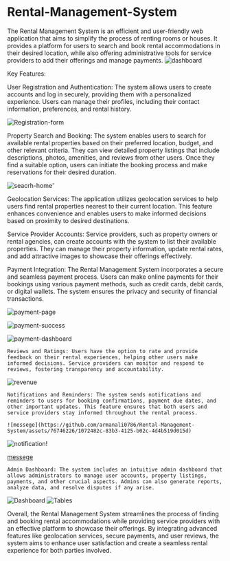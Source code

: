 # Rental-Management-System

The Rental Management System is an efficient and user-friendly web application that aims to simplify the process of renting rooms or houses. It provides a platform for users to search and book rental accommodations in their desired location, while also offering administrative tools for service providers to add their offerings and manage payments.
![dashboard](https://github.com/armanali0786/Rental-Management-System/assets/76746226/00420d82-8fc5-4590-af9d-2113eaf1424b)

Key Features:

User Registration and Authentication: The system allows users to create accounts and log in securely, providing them with a personalized experience. Users can manage their profiles, including their contact information, preferences, and rental history.


![Registration-form](https://github.com/armanali0786/Rental-Management-System/assets/76746226/340f48ba-ce61-4b92-9cba-9c43f8a66b50)

Property Search and Booking: The system enables users to search for available rental properties based on their preferred location, budget, and other relevant criteria. They can view detailed property listings that include descriptions, photos, amenities, and reviews from other users. Once they find a suitable option, users can initiate the booking process and make reservations for their desired duration.


![seacrh-home'](https://github.com/armanali0786/Rental-Management-System/assets/76746226/03add9c6-7524-4785-8f79-4adecc691505)


Geolocation Services: The application utilizes geolocation services to help users find rental properties nearest to their current location. This feature enhances convenience and enables users to make informed decisions based on proximity to desired destinations.

Service Provider Accounts: Service providers, such as property owners or rental agencies, can create accounts with the system to list their available properties. They can manage their property information, update rental rates, and add attractive images to showcase their offerings effectively.


Payment Integration: The Rental Management System incorporates a secure and seamless payment process. Users can make online payments for their bookings using various payment methods, such as credit cards, debit cards, or digital wallets. The system ensures the privacy and security of financial transactions.

 ![payment-page](https://github.com/armanali0786/Rental-Management-System/assets/76746226/2b365416-0985-4d75-bf73-8326218a8ccf)
 
 
 ![payment-success](https://github.com/armanali0786/Rental-Management-System/assets/76746226/a7673de8-edf4-4f74-bb9e-c21a9f64b92e)
 

![payment-dashboard](https://github.com/armanali0786/Rental-Management-System/assets/76746226/ccac2f1b-5aa1-4a3d-8562-eb8a559450d3)

 

    Reviews and Ratings: Users have the option to rate and provide feedback on their rental experiences, helping other users make informed decisions. Service providers can monitor and respond to reviews, fostering transparency and accountability.


![revenue](https://github.com/armanali0786/Rental-Management-System/assets/76746226/769f88be-3c50-4233-8531-6297776ece5d)



    Notifications and Reminders: The system sends notifications and reminders to users for booking confirmations, payment due dates, and other important updates. This feature ensures that both users and service providers stay informed throughout the rental process.
    
    ![messege](https://github.com/armanali0786/Rental-Management-System/assets/76746226/1072482c-83b3-4125-b02c-4d4b519d015d)

    
![notification](https://github.com/armanali0786/Rental-Management-System/assets/76746226/c77ee6f6-a62b-457f-990a-2966cea3d22e)!

[messege](https://github.com/armanali0786/Rental-Management-System/assets/76746226/9765208c-24f5-4ad1-8bac-bc03d65206c9)



    Admin Dashboard: The system includes an intuitive admin dashboard that allows administrators to manage user accounts, property listings, payments, and other crucial aspects. Admins can also generate reports, analyze data, and resolve disputes if any arise.
    
    
  
 ![Dashboard](https://github.com/armanali0786/Rental-Management-System/assets/76746226/3fe9999a-c547-488e-9813-dbbfd7ddece8)
![Tables](https://github.com/armanali0786/Rental-Management-System/assets/76746226/09c5a4b9-378a-4f0d-884e-d72f3ad36501)

    

Overall, the Rental Management System streamlines the process of finding and booking rental accommodations while providing service providers with an effective platform to showcase their offerings. By integrating advanced features like geolocation services, secure payments, and user reviews, the system aims to enhance user satisfaction and create a seamless rental experience for both parties involved.







